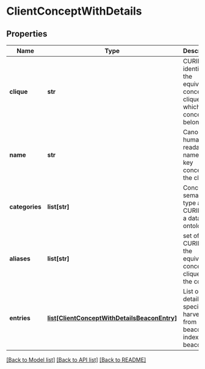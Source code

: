 # ClientConceptWithDetails

## Properties
Name | Type | Description | Notes
------------ | ------------- | ------------- | -------------
**clique** | **str** | CURIE identifying the equivalent concept clique to which the concept belongs.  | [optional] 
**name** | **str** | Canonical human readable name of the key concept of the clique  | [optional] 
**categories** | **list[str]** | Concept semantic type as a CURIE into a data type ontology  | [optional] 
**aliases** | **list[str]** | set of alias CURIES in the equivalent concept clique of the concept  | [optional] 
**entries** | [**list[ClientConceptWithDetailsBeaconEntry]**](ClientConceptWithDetailsBeaconEntry.md) | List of details specifically harvested from beacons, indexed by beacon  | [optional] 

[[Back to Model list]](../README.md#documentation-for-models) [[Back to API list]](../README.md#documentation-for-api-endpoints) [[Back to README]](../README.md)


